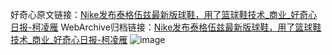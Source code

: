 好奇心原文链接：[Nike发布泰格伍兹最新版球鞋，用了篮球鞋技术_商业_好奇心日报-柯凌雁](https://www.qdaily.com/articles/5838.html)
WebArchive归档链接：[Nike发布泰格伍兹最新版球鞋，用了篮球鞋技术_商业_好奇心日报-柯凌雁](http://web.archive.org/web/20190623165542/https://www.qdaily.com/articles/5838.html)
![image](http://ww3.sinaimg.cn/large/007d5XDply1g3wyglsak9j30u02w11kx)